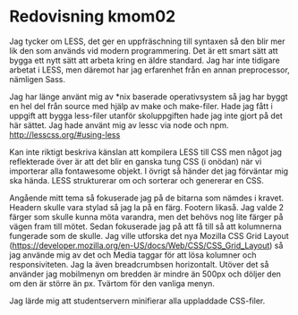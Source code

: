 ---
---
Redovisning kmom02
=========================

Jag tycker om LESS, det ger en uppfräschning till syntaxen så den blir mer lik den som används vid modern programmering. Det är ett smart sätt att bygga ett nytt sätt att arbeta kring en äldre standard. Jag har inte tidigare arbetat i LESS, men däremot har jag erfarenhet från en annan preprocessor, nämligen Sass.

Jag har länge använt mig av *nix baserade operativsystem så jag har byggt en hel del från source med hjälp av make och make-filer. Hade jag fått i uppgift att bygga less-filer utanför skoluppgiften hade jag inte gjort på det här sättet. Jag hade använt mig av lessc via node och npm. http://lesscss.org/#using-less 

Kan inte riktigt beskriva känslan att kompilera LESS till CSS men något jag reflekterade över är att det blir en ganska tung CSS (i onödan) när vi importerar alla fontawesome objekt. I övrigt så händer det jag förväntar mig ska hända. LESS strukturerar om och sorterar och genererar en CSS.

Angående mitt tema så fokuserade jag på de bitarna som nämdes i kravet. Headern skulle vara stylad så jag la på en färg. Footern likaså. Jag valde 2 färger som skulle kunna möta varandra, men det behövs nog lite färger på vägen fram till mötet. Sedan fokuserade jag på att få till så att kolumnerna fungerade som de skulle. Jag ville utforska det nya Mozilla CSS Grid Layout (https://developer.mozilla.org/en-US/docs/Web/CSS/CSS_Grid_Layout)  så jag använde mig av det och Media taggar för att lösa kolumner och responsiviteten. Jag la även breadcrumbsen horizontalt. Utöver det så använder jag mobilmenyn om bredden är mindre än 500px och döljer den om den är större än px. Tvärtom för den vanliga menyn.

Jag lärde mig att studentservern minifierar alla uppladdade CSS-filer.
